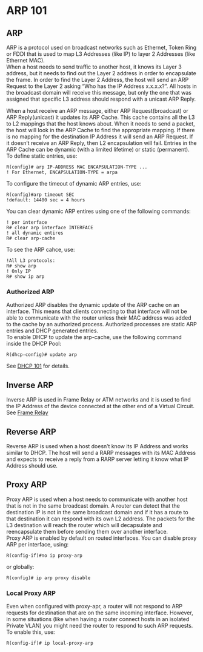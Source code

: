 # ARP 101

## ARP

ARP is a protocol used on broadcast networks such as Ethernet, Token Ring or FDDI that is used to map L3 Addresses (like IP) to layer 2 Addresses (like Ethernet MAC).\
When a host needs to send traffic to another host, it knows its Layer 3 address, but it needs to find out the Layer 2 address in order to encapsulate the frame. In order to find the Layer 2 Address, the host will send an ARP Request to the Layer 2 asking “Who has the IP Address x.x.x.x?”. All hosts in the broadcast domain will receive this message, but only the one that was assigned that specific L3 address should respond with a unicast ARP Reply.

When a host receive an ARP message, either ARP Request(broadcast) or ARP Reply(unicast) it updates its ARP Cache. This cache contains all the L3 to L2 mappings that the host knows about. When it needs to send a packet, the host will look in the ARP Cache to find the appropriate mapping. If there is no mapping for the destination IP Address it will send an ARP Request. If it doesn’t receive an ARP Reply, then L2 encapsulation will fail. Entries in the ARP Cache can be dynamic (with a limited lifetime) or static (permanent).\
To define static entries, use:

```
R(config)# arp IP-ADDRESS MAC ENCAPSULATION-TYPE ...
! For Ethernet, ENCAPSULATION-TYPE = arpa
```

To configure the timeout of dynamic ARP entries, use:

```
R(config)#arp timeout SEC
!default: 14400 sec = 4 hours
```

You can clear dynamic ARP entires using one of the following commands:

```
! per interface
R# clear arp interface INTERFACE
! all dynamic entires
R# clear arp-cache
```

To see the ARP cahce, use:

```
!All L3 protocols:
R# show arp
! Only IP
R# show ip arp
```

### Authorized ARP

Authorized ARP disables the dynamic update of the ARP cache on an interface. This means that clients connecting to that interface will not be able to communicate with the router unless their MAC address was added to the cache by an authorized process. Authorized processes are static ARP entries and DHCP generated entries.\
To enable DHCP to update the arp-cache, use the following command inside the DHCP Pool:

```
R(dhcp-config)# update arp
```

See [DHCP 101](https://nyquist.eu/dhcp-101/#11\_DHCP\_Pools) for details.

## Inverse ARP

Inverse ARP is used in Frame Relay or ATM networks and it is used to find the IP Address of the device connected at the other end of a Virtual Circuit. See [Frame Relay](https://nyquist.eu/frame-relay-101-part-2/)

## Reverse ARP

Reverse ARP is used when a host doesn’t know its IP Address and works similar to DHCP. The host will send a RARP messages with its MAC Address and expects to receive a reply from a RARP server letting it know what IP Address should use.

## Proxy ARP

Proxy ARP is used when a host needs to communicate with another host that is not in the same broadcast domain. A router can detect that the destination IP is not in the same broadcast domain and if it has a route to that destination it can respond with its own L2 address. The packets for the L3 destination will reach the router which will decapsulate and reencapsulate them before sending them over another interface.\
Proxy ARP is enabled by default on routed interfaces. You can disable proxy ARP per interface, using:

```
R(config-if)#no ip proxy-arp
```

or globally:

```
R(config)# ip arp proxy disable
```

### Local Proxy ARP

Even when configured with proxy-apr, a router will not respond to ARP requests for destination that are on the same incoming interface. However, in some situations (like when having a router connect hosts in an isolated Private VLAN) you might need the router to respond to such ARP requests. To enable this, use:

```
R(config-if)# ip local-proxy-arp
```
